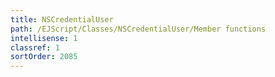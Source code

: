 ```yaml
---
title: NSCredentialUser
path: /EJScript/Classes/NSCredentialUser/Member functions
intellisense: 1
classref: 1
sortOrder: 2085
---
```





